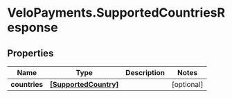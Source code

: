 # VeloPayments.SupportedCountriesResponse

## Properties

Name | Type | Description | Notes
------------ | ------------- | ------------- | -------------
**countries** | [**[SupportedCountry]**](SupportedCountry.md) |  | [optional] 


